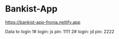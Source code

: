 # Bankist-App
https://bankist-app-fronia.netlify.app


Data to login 
1# login: js pin: 1111
2# login: jd pin: 2222
